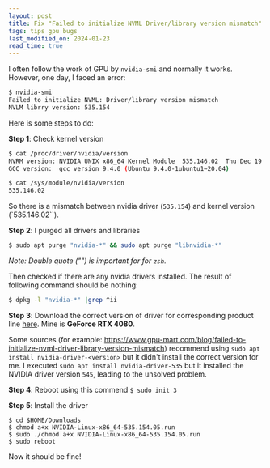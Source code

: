 ```yaml
---
layout: post
title: Fix "Failed to initialize NVML Driver/library version mismatch"
tags: tips gpu bugs
last_modified_on: 2024-01-23
read_time: true
---
```


I often follow the work of GPU by `nvidia-smi` and normally it works. However, one day, I faced an error:
```bash
$ nvidia-smi
Failed to initialize NVML: Driver/library version mismatch
NVLM librry version: 535.154
```

Here is some steps to do:

**Step 1**: Check kernel version
```bash
$ cat /proc/driver/nvidia/version
NVRM version: NVIDIA UNIX x86_64 Kernel Module  535.146.02  Thu Dec 19 18:56:32 UTC 2023
GCC version:  gcc version 9.4.0 (Ubuntu 9.4.0-1ubuntu1~20.04)

$ cat /sys/module/nvidia/version
535.146.02
```

So there is a mismatch between nvidia driver (`535.154`) and kernel version (`535.146.02``).

**Step 2**: I purged all drivers and libraries
```bash
$ sudo apt purge "nvidia-*" && sudo apt purge "libnvidia-*"
```

*Note: Double quote ("") is important for for `zsh`.*

Then checked if there are any nvidia drivers installed. The result of following command should be nothing:

```bash
$ dpkg -l "nvidia-*" |grep ^ii
```

**Step 3**: Download the correct version of driver for corresponding product line [here](https://www.nvidia.com/download/index.aspx?lang=en-us). Mine is **GeForce RTX 4080**.

Some sources (for example: https://www.gpu-mart.com/blog/failed-to-initialize-nvml-driver-library-version-mismatch) recommend using `sudo apt install nvidia-driver-<version>` but it didn't install the correct version for me. I executed `sudo apt install nvidia-driver-535` but it installed the NVIDIA driver version `545`, leading to the unsolved problem.

**Step 4**: Reboot using this commend `$ sudo init 3`

**Step 5**: Install the driver
```
$ cd $HOME/Downloads
$ chmod a+x NVIDIA-Linux-x86_64-535.154.05.run
$ sudo ./chmod a+x NVIDIA-Linux-x86_64-535.154.05.run
$ sudo reboot
```

Now it should be fine!
